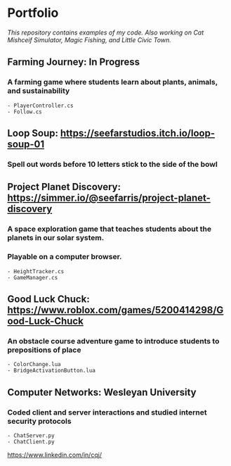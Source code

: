 # Portfolio
*This repository contains examples of my code. Also working on Cat Mishceif Simulator, Magic Fishing, and Little Civic Town.*

## Farming Journey: In Progress
  ### A farming game where students learn about plants, animals, and sustainability
    - PlayerController.cs
    - Follow.cs


## Loop Soup: https://seefarstudios.itch.io/loop-soup-01
  ### Spell out words before 10 letters stick to the side of the bowl
  
  
## Project Planet Discovery: https://simmer.io/@seefarris/project-planet-discovery
  ### A space exploration game that teaches students about the planets in our solar system.
  ### Playable on a computer browser.
    - HeightTracker.cs
    - GameManager.cs


## Good Luck Chuck: https://www.roblox.com/games/5200414298/Good-Luck-Chuck
  ### An obstacle course adventure game to introduce students to prepositions of place
    - ColorChange.lua
    - BridgeActivationButton.lua


## Computer Networks: Wesleyan University
  ### Coded client and server interactions and studied internet security protocols
    - ChatServer.py
    - ChatClient.py

https://www.linkedin.com/in/cqj/
